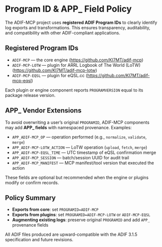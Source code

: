 # Program ID & APP_ Field Policy

The ADIF-MCP project uses **registered ADIF Program IDs** to clearly identify log exports and transformations. This ensures transparency, auditability, and compatibility with other ADIF-compliant applications.

## Registered Program IDs

- `ADIF-MCP` — the core engine (https://github.com/KI7MT/adif-mcp)
- `ADIF-MCP-LOTW` — plugin for ARRL Logbook of The World (LoTW) (https://github.com/KI7MT/adif-mcp-lotw)
- `ADIF-MCP-EQSL` — plugin for eQSL.cc (https://github.com/KI7MT/adif-mcp-eqsl)

Each plugin or engine component reports `PROGRAMVERSION` equal to its package release version.

## APP_ Vendor Extensions

To avoid overwriting a user’s original `PROGRAMID`, ADIF-MCP components may add **APP_ fields** with namespaced provenance. Examples:

- `APP_ADIF-MCP_OP` — operation performed (e.g., `normalize`, `validate`, `merge`)
- `APP_ADIF-MCP-LOTW_ACTION` — LoTW operation (`upload`, `fetch`, `merge`)
- `APP_ADIF-MCP-EQSL_TIME` — UTC timestamp of eQSL confirmation merge
- `APP_ADIF-MCP_SESSION` — batch/session UUID for audit trail
- `APP_ADIF-MCP_MANIFEST` — MCP manifest/tool version that executed the action

These fields are optional but recommended when the engine or plugins modify or confirm records.

## Policy Summary

- **Exports from core**: set `PROGRAMID=ADIF-MCP`
- **Exports from plugins**: set `PROGRAMID=ADIF-MCP-LOTW` or `ADIF-MCP-EQSL`
- **Augmenting existing logs**: preserve original `PROGRAMID` and add `APP_` provenance fields

All ADIF files produced are upward-compatible with the ADIF 3.1.5 specification and future revisions.
